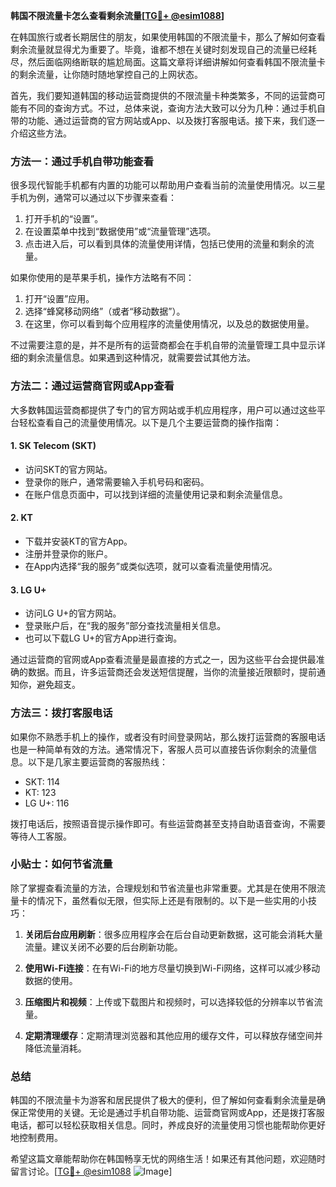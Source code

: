**韩国不限流量卡怎么查看剩余流量[[TG💪+ @esim1088](https://t.me/s/esim1088)]**

在韩国旅行或者长期居住的朋友，如果使用韩国的不限流量卡，那么了解如何查看剩余流量就显得尤为重要了。毕竟，谁都不想在关键时刻发现自己的流量已经耗尽，然后面临网络断联的尴尬局面。这篇文章将详细讲解如何查看韩国不限流量卡的剩余流量，让你随时随地掌控自己的上网状态。

首先，我们要知道韩国的移动运营商提供的不限流量卡种类繁多，不同的运营商可能有不同的查询方式。不过，总体来说，查询方法大致可以分为几种：通过手机自带的功能、通过运营商的官方网站或App、以及拨打客服电话。接下来，我们逐一介绍这些方法。

### 方法一：通过手机自带功能查看

很多现代智能手机都有内置的功能可以帮助用户查看当前的流量使用情况。以三星手机为例，通常可以通过以下步骤来查看：

1. 打开手机的“设置”。
2. 在设置菜单中找到“数据使用”或“流量管理”选项。
3. 点击进入后，可以看到具体的流量使用详情，包括已使用的流量和剩余的流量。

如果你使用的是苹果手机，操作方法略有不同：

1. 打开“设置”应用。
2. 选择“蜂窝移动网络”（或者“移动数据”）。
3. 在这里，你可以看到每个应用程序的流量使用情况，以及总的数据使用量。

不过需要注意的是，并不是所有的运营商都会在手机自带的流量管理工具中显示详细的剩余流量信息。如果遇到这种情况，就需要尝试其他方法。

### 方法二：通过运营商官网或App查看

大多数韩国运营商都提供了专门的官方网站或手机应用程序，用户可以通过这些平台轻松查看自己的流量使用情况。以下是几个主要运营商的操作指南：

#### 1. SK Telecom (SKT)
- 访问SKT的官方网站。
- 登录你的账户，通常需要输入手机号码和密码。
- 在账户信息页面中，可以找到详细的流量使用记录和剩余流量信息。

#### 2. KT
- 下载并安装KT的官方App。
- 注册并登录你的账户。
- 在App内选择“我的服务”或类似选项，就可以查看流量使用情况。

#### 3. LG U+
- 访问LG U+的官方网站。
- 登录账户后，在“我的服务”部分查找流量相关信息。
- 也可以下载LG U+的官方App进行查询。

通过运营商的官网或App查看流量是最直接的方式之一，因为这些平台会提供最准确的数据。而且，许多运营商还会发送短信提醒，当你的流量接近限额时，提前通知你，避免超支。

### 方法三：拨打客服电话

如果你不熟悉手机上的操作，或者没有时间登录网站，那么拨打运营商的客服电话也是一种简单有效的方法。通常情况下，客服人员可以直接告诉你剩余的流量信息。以下是几家主要运营商的客服热线：

- SKT: 114
- KT: 123
- LG U+: 116

拨打电话后，按照语音提示操作即可。有些运营商甚至支持自助语音查询，不需要等待人工客服。

### 小贴士：如何节省流量

除了掌握查看流量的方法，合理规划和节省流量也非常重要。尤其是在使用不限流量卡的情况下，虽然看似无限，但实际上还是有限制的。以下是一些实用的小技巧：

1. **关闭后台应用刷新**：很多应用程序会在后台自动更新数据，这可能会消耗大量流量。建议关闭不必要的后台刷新功能。
   
2. **使用Wi-Fi连接**：在有Wi-Fi的地方尽量切换到Wi-Fi网络，这样可以减少移动数据的使用。

3. **压缩图片和视频**：上传或下载图片和视频时，可以选择较低的分辨率以节省流量。

4. **定期清理缓存**：定期清理浏览器和其他应用的缓存文件，可以释放存储空间并降低流量消耗。

### 总结

韩国的不限流量卡为游客和居民提供了极大的便利，但了解如何查看剩余流量是确保正常使用的关键。无论是通过手机自带功能、运营商官网或App，还是拨打客服电话，都可以轻松获取相关信息。同时，养成良好的流量使用习惯也能帮助你更好地控制费用。

希望这篇文章能帮助你在韩国畅享无忧的网络生活！如果还有其他问题，欢迎随时留言讨论。[[TG💪+ @esim1088](https://t.me/s/esim1088) ![Image](https://i.postimg.cc/4NQfJmqS/Snipaste-2025-05-13-00-14-12.png)]